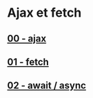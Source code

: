 # Ajax et fetch

## [00 - ajax](https://github.com/owalid/javascipt_bootcamp/tree/main/10_ajax_fetch/00)

## [01 - fetch](https://github.com/owalid/javascipt_bootcamp/tree/main/10_ajax_fetch/01)

## [02 - await / async](https://github.com/owalid/javascipt_bootcamp/tree/main/10_ajax_fetch/02)
